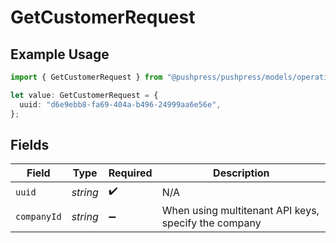 # GetCustomerRequest

## Example Usage

```typescript
import { GetCustomerRequest } from "@pushpress/pushpress/models/operations";

let value: GetCustomerRequest = {
  uuid: "d6e9ebb8-fa69-404a-b496-24999aa6e56e",
};
```

## Fields

| Field                                                | Type                                                 | Required                                             | Description                                          |
| ---------------------------------------------------- | ---------------------------------------------------- | ---------------------------------------------------- | ---------------------------------------------------- |
| `uuid`                                               | *string*                                             | :heavy_check_mark:                                   | N/A                                                  |
| `companyId`                                          | *string*                                             | :heavy_minus_sign:                                   | When using multitenant API keys, specify the company |